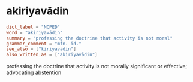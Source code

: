 # akiriyavādin

``` toml
dict_label = "NCPED"
word = "akiriyavādin"
summary = "professing the doctrine that activity is not moral"
grammar_comment = "mfn. id."
see_also = ["kiriyavādin"]
also_written_as = ["akiriyavādin"]
```

professing the doctrine that activity is not morally significant or effective; advocating abstention

